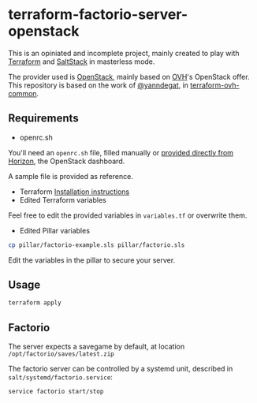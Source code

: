 # terraform-factorio-server-openstack

This is an opiniated and incomplete project, mainly created to play with [Terraform](https://www.terraform.io) and [SaltStack](https://saltstack.com/) in masterless mode.

The provider used is [OpenStack](https://www.openstack.org/), mainly based on [OVH](https://www.ovh.com)'s OpenStack offer.
This repository is based on the work of [@yanndegat](https://github.com/yanndegat), in [terraform-ovh-common](shttps://github.com/ovh/terraform-ovh-commons).

## Requirements

* openrc.sh

You'll need an `openrc.sh` file, filled manually or [provided directly from Horizon](https://docs.openstack.org/zh_CN/user-guide/common/cli-set-environment-variables-using-openstack-rc.html), the OpenStack dashboard.

A sample file is provided as reference.

* Terraform [Installation instructions](https://www.terraform.io/intro/getting-started/install.html)
* Edited Terraform variables

Feel free to edit the provided variables in `variables.tf` or overwrite them.

* Edited Pillar variables

```bash
cp pillar/factorio-example.sls pillar/factorio.sls
```

Edit the variables in the pillar to secure your server.

## Usage

```bash
terraform apply
```

## Factorio

The server expects a savegame by default, at location `/opt/factorio/saves/latest.zip`

The factorio server can be controlled by a systemd unit, described in `salt/systemd/factorio.service`:

```bash
service factorio start/stop
```